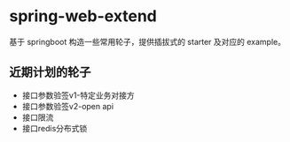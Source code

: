 # spring-web-extend

基于 springboot 构造一些常用轮子，提供插拔式的 starter 及对应的 example。

## 近期计划的轮子

- 接口参数验签v1-特定业务对接方
- 接口参数验签v2-open api
- 接口限流
- 接口redis分布式锁
